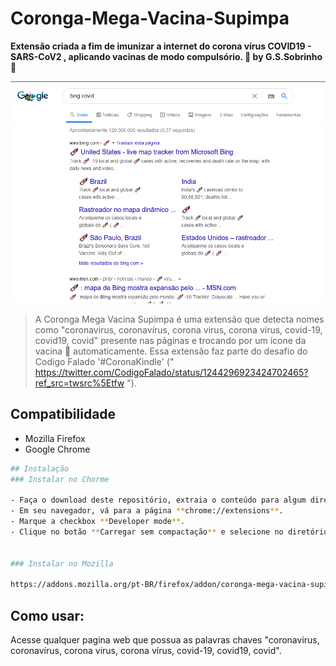# Coronga-Mega-Vacina-Supimpa

**Extensão criada a fim de imunizar a internet do corona vírus COVID19 - SARS-CoV2 , aplicando vacinas de modo compulsório. 💚 by G.S.Sobrinho 💜**

![Capa](https://raw.githubusercontent.com/GuilhermeAdias/Coronga-Mega-Vacina-Supimpa/master/Mozilla/img/print-covidao-da-massa.png)


> A Coronga Mega Vacina Supimpa é uma extensão que detecta nomes como "coronavirus, coronavírus, corona virus, corona vírus, covid-19, covid19, covid" presente nas páginas e trocando por um ícone da vacina 💉 automaticamente.
Essa extensão faz parte do desafio do Codigo Falado '#CoronaKindle' (" https://twitter.com/CodigoFalado/status/1244296923424702465?ref_src=twsrc%5Etfw ").

## Compatibilidade

 -  Mozilla Firefox 
 -  Google Chrome

```bash
## Instalação
### Instalar no Chorme

- Faça o download deste repositório, extraia o conteúdo para algum diretório conhecido.
- Em seu navegador, vá para a página **chrome://extensions**.
- Marque a checkbox **Developer mode**.
- Clique no botão **Carregar sem compactação** e selecione no diretório extraído a pasta Chrome.


### Instalar no Mozilla

https://addons.mozilla.org/pt-BR/firefox/addon/coronga-mega-vacina-supimpa/
```

## Como usar:

Acesse qualquer pagina web que possua as palavras chaves "coronavirus, coronavírus, corona virus, corona vírus, covid-19, covid19, covid".

